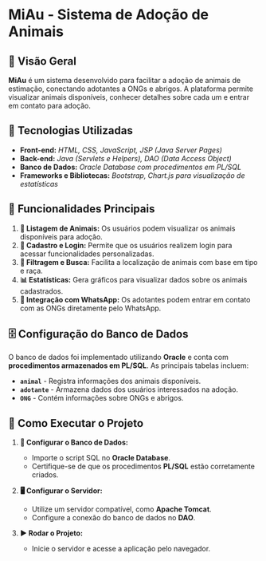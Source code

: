# **MiAu - Sistema de Adoção de Animais**

## 🐾 Visão Geral
**MiAu** é um sistema desenvolvido para facilitar a adoção de animais de estimação, conectando adotantes a ONGs e abrigos. A plataforma permite visualizar animais disponíveis, conhecer detalhes sobre cada um e entrar em contato para adoção.

## 🚀 Tecnologias Utilizadas
- **Front-end:** *HTML, CSS, JavaScript, JSP (Java Server Pages)*
- **Back-end:** *Java (Servlets e Helpers), DAO (Data Access Object)*
- **Banco de Dados:** *Oracle Database com procedimentos em PL/SQL*
- **Frameworks e Bibliotecas:** *Bootstrap, Chart.js para visualização de estatísticas*

## 📌 Funcionalidades Principais
1. **🐶 Listagem de Animais:** Os usuários podem visualizar os animais disponíveis para adoção.
2. **🔐 Cadastro e Login:** Permite que os usuários realizem login para acessar funcionalidades personalizadas.
3. **🔎 Filtragem e Busca:** Facilita a localização de animais com base em tipo e raça.
4. **📊 Estatísticas:** Gera gráficos para visualizar dados sobre os animais cadastrados.
5. **📱 Integração com WhatsApp:** Os adotantes podem entrar em contato com as ONGs diretamente pelo WhatsApp.

## 🗄️ Configuração do Banco de Dados
O banco de dados foi implementado utilizando **Oracle** e conta com **procedimentos armazenados em PL/SQL**. As principais tabelas incluem:
- **`animal`** - Registra informações dos animais disponíveis.
- **`adotante`** - Armazena dados dos usuários interessados na adoção.
- **`ONG`** - Contém informações sobre ONGs e abrigos.

## 🔧 Como Executar o Projeto
1. **📂 Configurar o Banco de Dados:**
   - Importe o script SQL no **Oracle Database**.
   - Certifique-se de que os procedimentos **PL/SQL** estão corretamente criados.

2. **🖥️ Configurar o Servidor:**
   - Utilize um servidor compatível, como **Apache Tomcat**.
   - Configure a conexão do banco de dados no **DAO**.

3. **▶️ Rodar o Projeto:**
   - Inicie o servidor e acesse a aplicação pelo navegador.

